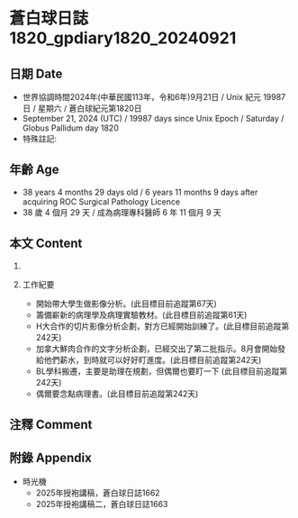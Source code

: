 [_metadata_:encoding]: - "utf-8"
[_metadata_:language]: - "zh-Hant-TW"
[_metadata_:fileformat]: - "markdown"
[_metadata_:MIME_type]: - "text/plain"
[_metadata_:markdown_version]: - "commonmark version 0.30"
[_metadata_:markdown_spec]: - "https://spec.commonmark.org/0.30/"

# 蒼白球日誌1820_gpdiary1820_20240921 #

## 日期 Date ##

* 世界協調時間2024年(中華民國113年，令和6年)9月21日 / Unix 紀元 19987 日 / 星期六 / 蒼白球紀元第1820日
* September 21, 2024 (UTC) / 19987 days since Unix Epoch / Saturday / Globus Pallidum day 1820
* 特殊註記:

## 年齡 Age ##

* 38 years 4 months 29 days old / 6 years 11 months 9 days after acquiring ROC Surgical Pathology Licence
* 38 歲 4 個月 29 天 / 成為病理專科醫師 6 年 11 個月 9 天

## 本文 Content ##

1. 

2. 工作紀要

    - 開始帶大學生做影像分析。(此目標目前追蹤第67天)
    - 籌備嶄新的病理學及病理實驗教材。(此目標目前追蹤第61天)
    - H大合作的切片影像分析企劃，對方已經開始訓練了。(此目標目前追蹤第242天)
    - 加拿大鮮肉合作的文字分析企劃，已經交出了第二批指示。8月會開始發給他們薪水，到時就可以好好盯進度。(此目標目前追蹤第242天)
    - BL學科搬遷，主要是助理在規劃，但偶爾也要盯一下 (此目標目前追蹤第242天)
    - 偶爾要念點病理書。(此目標目前追蹤第242天)

## 注釋 Comment ##


## 附錄 Appendix ##

* 時光機
    - 2025年授袍講稿，蒼白球日誌1662
    - 2025年授袍講稿二，蒼白球日誌1663
